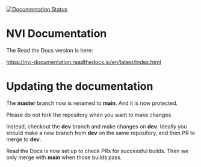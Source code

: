 <!-- badges: start -->

[![Documentation Status](https://readthedocs.org/projects/nvi-documentation/badge/?version=latest)](https://nvi-documentation.readthedocs.io/en/latest/?badge=latest)

<!-- badges: end -->

# NVI Documentation

The Read the Docs version is here:

https://nvi-documentation.readthedocs.io/en/latest/index.html

# Updating the documentation

The **master** branch now is renamed to **main**. And it is now protected. 

Please do not fork the repository when you want to make changes. 

Instead, checkout the **dev** branch and make changes on **dev**. Ideally you should make a new branch from **dev** on the same repository, and then PR to merge to **dev**.

Read the Docs is now set up to check PRs for successful builds. Then we only merge with **main** when those builds pass.
